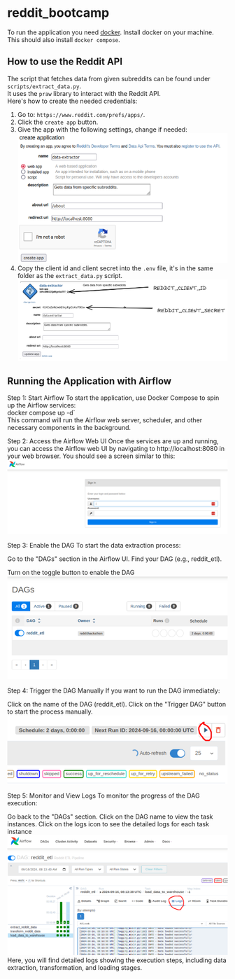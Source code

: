 # reddit_bootcamp
To run the application you need [docker](https://www.docker.com/).
Install docker on your machine. This should also install `docker compose`.

## How to use the Reddit API
The script that fetches data from given subreddits can be found under `scripts/extract_data.py`.    
It uses the `praw` library to interact with the Reddit API.    
Here's how to create the needed credentials:
1. Go to: `https://www.reddit.com/prefs/apps/`.
2. Click the `create app` button.
3. Give the app with the following settings, change if needed: ![reddit_image](assets/reddit_apps_section.png)
4. Copy the client id and client secret into the `.env` file, it's in the same folder as the `extract_data.py` script.
![reddit_client_id_and_secret](assets/reddit_client_id_and_secret.png)

## Running the Application with Airflow
Step 1: Start Airflow
To start the application, use Docker Compose to spin up the Airflow services:<br>
docker compose up -d`<br>
This command will run the Airflow web server, scheduler, and other necessary components in the background.

Step 2: Access the Airflow Web UI
Once the services are up and running, you can access the Airflow web UI by navigating to http://localhost:8080 in your web browser. You should see a screen similar to this:
![reddit_image](assets/airflow_ui.png)

Step 3: Enable the DAG
To start the data extraction process:

Go to the "DAGs" section in the Airflow UI.
Find your DAG (e.g., reddit_etl).

Turn on the toggle button to enable the DAG
![reddit_image](assets/toggle_dag.png)

Step 4: Trigger the DAG Manually
If you want to run the DAG immediately:

Click on the name of the DAG (reddit_etl).
Click on the "Trigger DAG" button to start the process manually.
![reddit_image](assets/trigger_dag.png)

Step 5: Monitor and View Logs
To monitor the progress of the DAG execution:

Go back to the "DAGs" section.
Click on the DAG name to view the task instances.
Click on the logs icon to see the detailed logs for each task instance
![reddit_image](assets/final_res.png)
Here, you will find detailed logs showing the execution steps, including data extraction, transformation, and loading stages.

